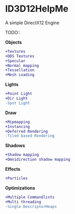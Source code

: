 # ID3D12HelpMe
A simple DirectX12 Engine


TODO::

**Objects**
```diff
+Textures
+DDS Textures
+Specular
+Normal mapping
+Tessellation
+Mesh Loading
```
**Lights**
```diff
+Point Light
+Dir Light
-Spot Light
```
**Draw**
```diff
+Mipmapping
+Instancing
+Deferred Rendering
-Tiled based Rendering
```
**Shadows**
```diff
+Shadow mapping
+Omnidirection shadow mapping
```
**Effects**
```diff
+Particles
```
**Optimizations**
```diff
+Multiple Commandlists
+Multi threading
-Single DescriptorHeaps
```
